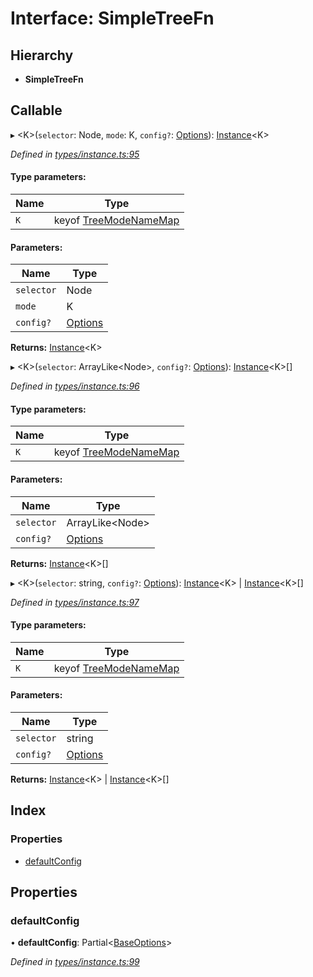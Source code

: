 # Interface: SimpleTreeFn

## Hierarchy

* **SimpleTreeFn**

## Callable

▸ \<K>(`selector`: Node, `mode`: K, `config?`: [Options](../globals.md#options)): [Instance](instance.md)\<K>

*Defined in [types/instance.ts:95](https://github.com/ckotzbauer/simple-tree-component/blob/4c3a2a5/src/types/instance.ts#L95)*

#### Type parameters:

Name | Type |
------ | ------ |
`K` | keyof [TreeModeNameMap](treemodenamemap.md) |

#### Parameters:

Name | Type |
------ | ------ |
`selector` | Node |
`mode` | K |
`config?` | [Options](../globals.md#options) |

**Returns:** [Instance](instance.md)\<K>

▸ \<K>(`selector`: ArrayLike\<Node>, `config?`: [Options](../globals.md#options)): [Instance](instance.md)\<K>[]

*Defined in [types/instance.ts:96](https://github.com/ckotzbauer/simple-tree-component/blob/4c3a2a5/src/types/instance.ts#L96)*

#### Type parameters:

Name | Type |
------ | ------ |
`K` | keyof [TreeModeNameMap](treemodenamemap.md) |

#### Parameters:

Name | Type |
------ | ------ |
`selector` | ArrayLike\<Node> |
`config?` | [Options](../globals.md#options) |

**Returns:** [Instance](instance.md)\<K>[]

▸ \<K>(`selector`: string, `config?`: [Options](../globals.md#options)): [Instance](instance.md)\<K> \| [Instance](instance.md)\<K>[]

*Defined in [types/instance.ts:97](https://github.com/ckotzbauer/simple-tree-component/blob/4c3a2a5/src/types/instance.ts#L97)*

#### Type parameters:

Name | Type |
------ | ------ |
`K` | keyof [TreeModeNameMap](treemodenamemap.md) |

#### Parameters:

Name | Type |
------ | ------ |
`selector` | string |
`config?` | [Options](../globals.md#options) |

**Returns:** [Instance](instance.md)\<K> \| [Instance](instance.md)\<K>[]

## Index

### Properties

* [defaultConfig](simpletreefn.md#defaultconfig)

## Properties

### defaultConfig

•  **defaultConfig**: Partial\<[BaseOptions](baseoptions.md)>

*Defined in [types/instance.ts:99](https://github.com/ckotzbauer/simple-tree-component/blob/4c3a2a5/src/types/instance.ts#L99)*
